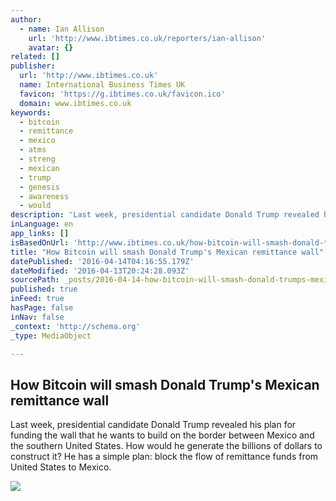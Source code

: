 ```yaml
---
author:
  - name: Ian Allison
    url: 'http://www.ibtimes.co.uk/reporters/ian-allison'
    avatar: {}
related: []
publisher:
  url: 'http://www.ibtimes.co.uk'
  name: International Business Times UK
  favicon: 'https://g.ibtimes.co.uk/favicon.ico'
  domain: www.ibtimes.co.uk
keywords:
  - bitcoin
  - remittance
  - mexico
  - atms
  - streng
  - mexican
  - trump
  - genesis
  - awareness
  - would
description: 'Last week, presidential candidate Donald Trump revealed his plan for funding the wall that he wants to build on the border between Mexico and the southern United States. How would he generate the billions of dollars to construct it? He has a simple plan: block the flow of remittance funds from United States to Mexico.'
inLanguage: en
app_links: []
isBasedOnUrl: 'http://www.ibtimes.co.uk/how-bitcoin-will-smash-donald-trumps-mexican-remittance-wall-1554717'
title: "How Bitcoin will smash Donald Trump's Mexican remittance wall"
datePublished: '2016-04-14T04:16:55.179Z'
dateModified: '2016-04-13T20:24:28.093Z'
sourcePath: _posts/2016-04-14-how-bitcoin-will-smash-donald-trumps-mexican-remittance-wal.md
published: true
inFeed: true
hasPage: false
inNav: false
_context: 'http://schema.org'
_type: MediaObject

---
```

<article style=""><h1>How Bitcoin will smash Donald Trump's Mexican remittance wall</h1><p>Last week, presidential candidate Donald Trump revealed his plan for funding the wall that he wants to build on the border between Mexico and the southern United States. How would he generate the billions of dollars to construct it? He has a simple plan: block the flow of remittance funds from United States to Mexico.</p><img src="https://d.ibtimes.co.uk/en/full/1507332/trump.jpg" /></article>